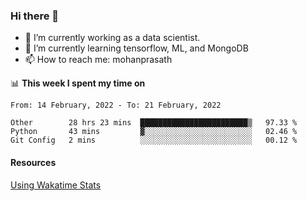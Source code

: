 ### Hi there 👋

- 🔭 I’m currently working as a data scientist.
- 🌱 I’m currently learning tensorflow, ML, and MongoDB
- 📫 How to reach me: mohanprasath

📊 **This week I spent my time on**
<!--START_SECTION:waka-->
```text
From: 14 February, 2022 - To: 21 February, 2022

Other        28 hrs 23 mins  ████████████████████████▒   97.33 % 
Python       43 mins         ▓░░░░░░░░░░░░░░░░░░░░░░░░   02.46 % 
Git Config   2 mins          ░░░░░░░░░░░░░░░░░░░░░░░░░   00.12 % 
```
<!--END_SECTION:waka-->

#### Resources
[Using Wakatime Stats](https://github.com/marketplace/actions/waka-readme)
